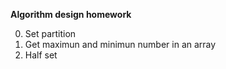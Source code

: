 **Algorithm design homework**

0. Set partition
1. Get maximun and minimun number in an array
2. Half set 

